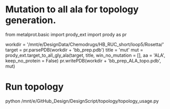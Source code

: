 # Mutation to all ala for topology generation.
from metalprot.basic import prody_ext
import prody as pr

workdir = '/mnt/e/DesignData/Chemodrugs/HB_RUC_short/loop5/Rosetta/'
target = pr.parsePDB(workdir + 'bb_prep.pdb')
title = 'mut'
mut = prody_ext.target_to_all_gly_ala(target, title, win_no_mutation = [], aa = 'ALA', keep_no_protein = False)
pr.writePDB(workdir + 'bb_prep_ALA_topo.pdb', mut)


# Run topology 
python /mnt/e/GitHub_Design/DesignScript/topology/topology_usage.py